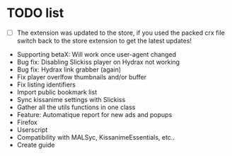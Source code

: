 # TODO list
 - [ ] The extension was updated to the store, if you used the packed crx file switch back to the store extension to get the latest updates!
 - Supporting betaX: Will work once user-agent changed
 - Bug fix: Disabling Slickiss player on Hydrax not working
 - Bug fix: Hydrax link grabber (again)
 - Fix player overlfow thumbnails and/or buffer
 - Fix listing identifiers
 - Import public bookmark list
 - Sync kissanime settings with Slickiss
 - Gather all the utils functions in one class
 - Feature: Automatique report for new ads and popups
 - Firefox
 - Userscript
 - Compatibility with MALSyc, KissanimeEssentials, etc..
 - Create guide
